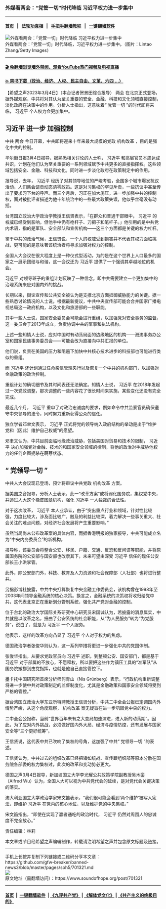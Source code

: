 ### 外媒看两会：“党管一切”时代降临 习近平权力进一步集中
------------------------

#### [首页](https://github.com/gfw-breaker/banned-news3/blob/master/README.md) &nbsp;&nbsp;|&nbsp;&nbsp; [法轮功真相](https://github.com/begood0513/basic/blob/master/README.md)  &nbsp;&nbsp;|&nbsp;&nbsp; [手把手翻墙教程](https://github.com/gfw-breaker/guides/wiki)  &nbsp;&nbsp;|&nbsp;&nbsp; [一键翻墙软件](https://github.com/gfw-breaker/nogfw/blob/master/README.md)  



<div><img alt="外媒看两会：「党管一切」时代降临 习近平权力进一步集中" src="https://img.soundofhope.org/2023-03/gettyimages-1247706113-1677951952396.jpg"/>
<br/><figcaption class="caption">
 外媒看两会：「党管一切」时代降临，习近平权力进一步集中。（图片：Lintao Zhang/Getty Images）
</figcaption></div><hr/>

#### [ 🎬  免翻墙浏览墙外禁闻、观看YouTube热门视频及电视直播](https://github.com/gfw-breaker/HelloWorld)

#### [ 💥  禁书下载（政治、经济、人权、民主自由、文革、六四 ...）](https://github.com/gfw-breaker/books/blob/master/README.md)

<div><div class="Content__Wrapper sc-1bvya0-0 elmmKw article_body" data-checkusr="" itemprop="articleBody">
 <div id="post_place_1">
 </div>
 <p class="meta-top">
  <span class="meta">
   【希望之声2023年3月4日】（本台记者贺景田综合报导）
  </span>
  <ok href="/term/34349">
   两会
  </ok>
  在北京正式登场，据外媒观察，中共将对其认为至关重要的安全、金融、科技和文化领域直接控制，淡化政府在决策中的作用。分析人士指出，这意味着“
  <ok href="/term/79054">
   党管一切
  </ok>
  ”的时代即将来临，
  <ok href="/term/1063">
   习近平
  </ok>
  个人权力会更加集中。
 </p>
 <h2>
  <strong>
   <ok href="/term/1063">
    习近平
   </ok>
   进一步
   <ok href="/term/845384">
    加强控制
   </ok>
  </strong>
 </h2>
 <p>
  中共
  <ok href="/term/34349">
   两会
  </ok>
  今日开幕，中共即将迎来十年来最大规模的党政
  <ok href="/term/87451">
   机构改革
  </ok>
  ，目的是强化中共的控制。
 </p>
 <p>
  华尔街日报3月4日报导，据熟悉相关讨论的人士称，
  <ok href="/term/1063">
   习近平
  </ok>
  和高层官员本周达成共识，计划在他们认为至关重要的一系列领域赋予中共更多的直接指挥权。这些领域包括安全、金融、科技和文化，同时进一步淡化政府在政策制定中的作用。
 </p>
 <p>
  报导说，去年，
  <ok href="/term/1063">
   习近平
  </ok>
  经历了对其领导地位的严峻考验，全国多个城市爆发抗议活动，人们集会谴责动态清零政策。这是对习集权的罕见斥责，一些抗议中甚至传出了要求习下台的呼声。而三个月后，习正在加大施压，进一步加强中共的控制权，面对被批评者描述为他十年统治中的一些最大政策失误，他似乎丝毫没有动摇。
 </p>
 <p>
  台湾国立政治大学政治学教授王信贤表示，「在群众和普通干部眼中，
  <ok href="/term/1063">
   习近平
  </ok>
  的权威已经受到影响，但他手中仍有枪杆子、刀把子和笔杆子。」他引用的是中共党内术语，指的是军队、安全部队和宣传机构——这三个方面都是关键的权力杠杆。
 </p>
 <p>
  鉴于中共的政治气候，王信贤说，一个人的权威受到损害并不代表其权力面临挑战，更可能的是意味著该统治者将寻求加强对权力的控制。
 </p>
 <p>
  全国人大会议在很大程度上是一种仪式型活动，为的是在这个世界上人口最多的国家之一展示团结与和谐，这一会议还为
  <ok href="/term/1063">
   习近平
  </ok>
  提供了一个强调其卓越地位的机会。
 </p>
 <p>
  <ok href="/term/1063">
   习近平
  </ok>
  对领导班子的重组计划反映了一种信念，即中共需要建立一个更加集中的治理系统来应对国内外的挑战。
 </p>
 <p>
  长期以来，舆论宣传和公共安全被认为是支撑北京方面抵御威胁能力的关键。据一些熟悉讨论情况的人士说，根据最新提议，中共中央宣传部可能会合并国家广播电视总局这一政府机构，以及文化和旅游部的一些职能。
 </p>
 <p>
  其中一些人士说，国家安全委员会可能会进行重组，以加强党对安全事务的监督。这一委员会于2013年成立，负责协调中共的军事和执法机构。
 </p>
 <p>
  上述一些知情人士说，应对中国时有动荡局面的边缘地区的机构——港澳事务办公室和国家民族事务委员会——可能会改为直接向中共汇报的单位。
 </p>
 <p>
  他们说，负责在美国的压力和阻遏下加快中共核心技术进步的科技部也可能进行类似的重组。
 </p>
 <p>
  而
  <ok href="/term/1063">
   习近平
  </ok>
  还计划通过任命亲信管理央行以及恢复一个中共的机构部门，以加强对金融政策的政治控制。
 </p>
 <p>
  重组计划的确切细节及其时间表还无法确定。知情人士说，
  <ok href="/term/1063">
   习近平
  </ok>
  在2018年发起过一次党政调整，那次调整的一些内容花了很长时间来实施，某些变化还没有完全完成。
 </p>
 <p>
  最近几个月，
  <ok href="/term/1063">
   习近平
  </ok>
  重申了对政治忠诚度的要求，例如命令中共监察官员确保遵守中央领导的法令，同时努力重新获得公众的信任。
 </p>
 <p>
  独立学者邓聿文表示，
  <ok href="/term/1063">
   习近平
  </ok>
  正式将党的领导纳入政府结构的举动是出于“维护党和（因此）维护自己权威”的愿望。
 </p>
 <p>
  邓聿文认为，中共目前面临地缘政治威胁，包括美国对贸易和技术的限制，
  <ok href="/term/1063">
   习近平
  </ok>
  决心加强党对金融、技术的和国家安全领域的控制，将他的政治对手威胁他权力的任何企图扼杀在萌芽状态。
 </p>
 <h2>
  <strong>
   “
   <ok href="/term/70729">
    党领导一切
   </ok>
   ”
  </strong>
 </h2>
 <p>
  中共人大会议现已登场，预计将审议中共党政
  <ok href="/term/87451">
   机构改革
  </ok>
  方案。
 </p>
 <p>
  据美国之音报导，分析人士表示，此一“改革方案”或将弱化国务院，集权党中央，并透过人大这个橡皮图章机构，强化
  <ok href="/term/1063">
   习近平
  </ok>
  一人独裁的合法性。
 </p>
 <p>
  对于这次改革，
  <ok href="/term/1063">
   习近平
  </ok>
  本人业承认，由于“突出重点行业和领域，针对性比较强，力度比较大，涉及面比较广，触及的利益比较深，着力解决一些事关重大、社会关注的难点问题，对经济社会发展将产生重要影响。”
 </p>
 <p>
  虽然当局尚未公布改革案的具体内容，而据香港明报的独家报导，中共可能成立名为“中央内务委员会”的新机构。
 </p>
 <p>
  报导称，该委员会将整合公安、移民、户籍、交通、反恐和反间谍等职能，并将原属国务院的公安部与国安部也改隶其下，未来可望由深受
  <ok href="/term/1063">
   习近平
  </ok>
  信任的现任公安部长王小洪掌管。
 </p>
 <p>
  此外，除公安部门外，科技、教育及人力资源和社会保障部（人社部）也将进行整并。
 </p>
 <p>
  另据彭博社披露，中共中央打算恢复中央金融工作委员会，该机构曾在1998年至2003年间领导金融系统的核心决策。换言之，金融系统的决策权将收归给党中共，这代表北京正在重新划分管制系统，强化共产党对金融的控制。
 </p>
 <p>
  位于台北的政治大学国际关系研究中心研究员宋国诚认为，若披露的消息属实，中共就是以改革之名，扭曲了公安系统的社会职能，从“为人民服务”转为“为党服务”，说白了，就是为
  <ok href="/term/1063">
   习近平
  </ok>
  一个人服务。
 </p>
 <p>
  他表示，这样的改革方向凸显了
  <ok href="/term/1063">
   习近平
  </ok>
  个人对于权力的焦虑。
 </p>
 <p>
  德国政治学者张俊华则认为，这一系列举措将更进一步强化中共的党国体制。
 </p>
 <p>
  张俊华指出，从要求党政官员向
  <ok href="/term/1063">
   习近平
  </ok>
  述职，到整顿公安、国安部门，都是基于
  <ok href="/term/1063">
   习近平
  </ok>
  对于部属的不放心，不愿释权，所以要把这些作为镇压工具的“准军队”从国务院搬挪到由党指挥，也就是他自己直接管控下。
 </p>
 <p>
  墨卡托中国研究所首席分析师何青山（Nis Grünberg）表示，“行政机构重新调整将进一步使中共对政策制定的监督制度化，尤其是金融政策和国家安全领域将受到严格的管控。”
 </p>
 <p>
  据台湾国立政治大学东亚所特聘教授王信贤分析，中共二中全会公报已定调国内外情势严峻，从这个角度观察，
  <ok href="/term/87451">
   机构改革
  </ok>
  案无疑旨在进一步巩固党中央的权力。
 </p>
 <p>
  二中全会公报称，当前“世界百年未有之大变局加速演进，进入新的动荡期”。因此，为了应对内外挑战，必须做好国内外大局、经济与疫情防控，还有发展与国家安全等“三个更好统筹”。
 </p>
 <p>
  王信贤说，这代表中共已吹响了集权的号角，这加强了中共“
  <ok href="/term/70729">
   党领导一切
  </ok>
  ”的表述。
 </p>
 <p>
  王信贤认为，中共过去的组织改革已经把诸如统战、宣传跟组织部等原本分散在国务院各部委的权力集权过，此次的改革和变动势必更大。
 </p>
 <p>
  德国之声3月4日报导，新加坡国立大学李光耀公共政策学院副教授吴木銮（Alfred Wu）认为，全国人大可以视为中共党代会的延续，是对党代会关键决策的落实。
 </p>
 <p>
  澳大利亚国立大学政治学家宋文笛表示，“我们很可能会看到‘两个维护’被写入宪法，即维护
  <ok href="/term/1063">
   习近平
  </ok>
  在党内的核心地位，以及维护党的中央集权。”
 </p>
 <p>
  宋文笛指出，“即使在实现了赢者通吃的政治时代，
  <ok href="/term/1063">
   习近平
  </ok>
  仍然对周围人的忠诚度不完全放心。”
 </p>
 <p class="meta-btm">
  责任编辑：林莉
 </p>
 <p class="meta-btm">
  本文章或节目经希望之声编辑制作，转载请注明希望之声并包含原文标题及链接。
 </p>
</div>
</div>
<hr/>
手机上长按并复制下列链接或二维码分享本文章：<br/>
https://github.com/gfw-breaker/banned-news3/blob/master/pages/soh5/701321.md <br/>
<a href='https://github.com/gfw-breaker/banned-news3/blob/master/pages/soh5/701321.md'><img src='https://github.com/gfw-breaker/banned-news3/blob/master/pages/soh5/701321.md.png'/></a> <br/>
原文地址（需翻墙访问）：https://www.soundofhope.org/post/701321


------------------------
#### [首页](https://github.com/gfw-breaker/banned-news3/blob/master/README.md) &nbsp;|&nbsp; [一键翻墙软件](https://github.com/gfw-breaker/nogfw/blob/master/README.md) &nbsp;| [《九评共产党》](https://github.com/gfw-breaker/9ping.md/blob/master/README.md#九评之一评共产党是什么) | [《解体党文化》](https://github.com/gfw-breaker/jtdwh.md/blob/master/README.md) | [《共产主义的终极目的》](https://github.com/gfw-breaker/gczydzjmd.md/blob/master/README.md)


<img src='http://gfw-breaker.win/banned-news3/pages/soh5/701321.md' width='0px' height='0px'/>